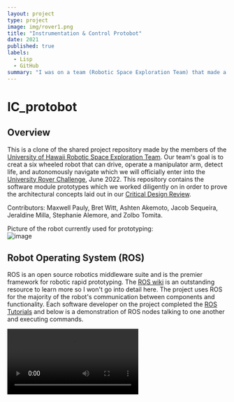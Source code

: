 ```yaml
---
layout: project
type: project
image: img/rover1.png
title: "Instrumentation & Control Protobot"
date: 2021
published: true
labels:
  - Lisp
  - GitHub
summary: "I was on a team (Robotic Space Exploration Team) that made a rover as an entry to the University Rover Challenge. I was on the Instrumentation & Control team and helped them design and implement all aspects of their frontend interface and frontend software to remotely contorl the rover."
---
```


<!-- <img class="img-fluid" src="../img/cotton/cotton-header.png">
 -->
# IC_protobot

## Overview

This is a clone of the shared project repository made by the members of the [University of Hawaii Robotic Space Exploration Team](https://manoa.hawaii.edu/uh-vip/project/robotic-space-exploration-rose-vip/). Our team's goal is to creat a six wheeled robot that can drive, operate a manipulator arm, detect life, and autonomously navigate which we will officially enter into the [University Rover Challenge](https://urc.marssociety.org/home), June 2022. This repository contains the software module prototypes which we worked diligently on in order to prove the architectural concepts laid out in our [Critical Design Review](https://drive.google.com/file/d/1HtWLiNnQ40CGxhcs-scGmpD602fTRI0W/view?usp=sharing).

Contributors: Maxwell Pauly, Bret Witt, Ashten Akemoto, Jacob Sequeira, Jeraldine Milla, Stephanie Alemore, and Zolbo Tomita.

Picture of the robot currently used for prototyping:
<br>
![image](https://user-images.githubusercontent.com/74911365/155123497-79ac5871-d912-4ee8-9e1f-668debe898f1.png)

## Robot Operating System (ROS)

ROS is an open source robotics middleware suite and is the premier framework for robotic rapid prototyping. The [ROS wiki](https://www.ros.org/) is an outstanding resource to learn more so I won't go into detail here. The project uses ROS for the majority of the robot's communication between components and functionality. Each software developer on the project completed the [ROS Tutorials](http://wiki.ros.org/ROS/Tutorials) and below is a demonstration of ROS nodes talking to one another and executing commands.


<video src="https://user-images.githubusercontent.com/74911365/154920396-d8579ff4-1784-4360-8b3e-b7f285558c4d.mp4"/>



## Gazebo Simulation
Gazebo is a suite of simulation software that communicates quite nicely with ROS. The team religiously uses gazebo to simulate all prototyped software and hardware dimensions before any fabrication takes place.

A basic gazebo simulation with a turtlebot and obstacles. The turtlebot is using it's simulated laser scanner and a simple obstacle avoidance algorithm to wander around obstacles.
![gazeboBasics](https://user-images.githubusercontent.com/74911365/155137434-49c81e47-bed8-485f-a7df-9dd46aa74114.png)



## Web App Graphical User Interface (GUI)
A GUI is needed to contorl the robot and subsequently compete in the URC competition. The stack begins with a simple web app which interfaces with the ROS network via a web socket. Commands are transferred wirelessly using 802.11 WiFi and the HTTP protocol. The web server was made using Node.js and Express (<a href="https://github.com/anotheruser1458/IC_protobot/blob/main/web_app/server.js">source</a>). The data is displayed to the operator using html/css/javascript (<a href="https://github.com/anotheruser1458/IC_protobot/tree/main/web_app/public/js">source</a>). The video below shows a demo of the latest prototype where a video feed and three topics are displayed on the homepage. 
<br>
The latest GUI prototype can display video output, and topic data. The up and down arrows are pressed on the keyboard and which sends velocity commands to ROS, which can be seen at the bottom of the display.
<br>


<video src="https://user-images.githubusercontent.com/74911365/154946249-04c9510b-1193-423e-aa36-a8eb3eec0615.mp4"/>


An earlier prototype, text input in an html form is sent to the ROS network and broadcasted by a node.


<video src="https://user-images.githubusercontent.com/74911365/140019513-80895195-2fa0-49e1-8030-edcdf03711ba.mp4"/>


## Motor Encoders

The robot uses ten motors: six for forward and backward acceleration and four for steering the wheels left and right. We are using [Roboclaw](https://www.pololu.com/product/3284) motor encoders which communicate over serial ports. 


A 'roboclaw' object was created using C++ which acts as the bridge between the linux serial ports and the actual encoders ([source](https://github.com/anotheruser1458/IC_protobot/blob/main/catkin_ws/src/protobot/src/protobot_control/src/roboclaw.cpp)). This object is used by the ROS node ([source](https://github.com/anotheruser1458/IC_protobot/blob/main/catkin_ws/src/protobot/src/protobot_control/src/protobot.cpp)) to properly send and recieve data and control when the wheels spin.

(video of ros sending and recieving data and turning the wheels)

## Installation

### Dependencies

##### sudo apt update
##### sudo apt upgrade
##### sudo apt-get install ros-noetic-rosbridge-suite ros-noetic-rosbridge-server nodejs npm

### Getting Started:

#### Terminal 1 (runs ros core through the rosbridge (web socket package) launch file):
cd catkin_ws
source devel/setup.bash
roslaunch rosbridge_server rosbridge_websocket.launch

#### Terminal 2 (runs the package I made that listens to /score topic which uses std_msgs/Int64 messages):
cd catkin_ws
source devel/setup.bash
rosrun listener_package score_listener

#### Terminal 3 (runs the web app):
cd webapp
npm install
npm run dev

#### Web Browser:
http://localhost:3000 -->
